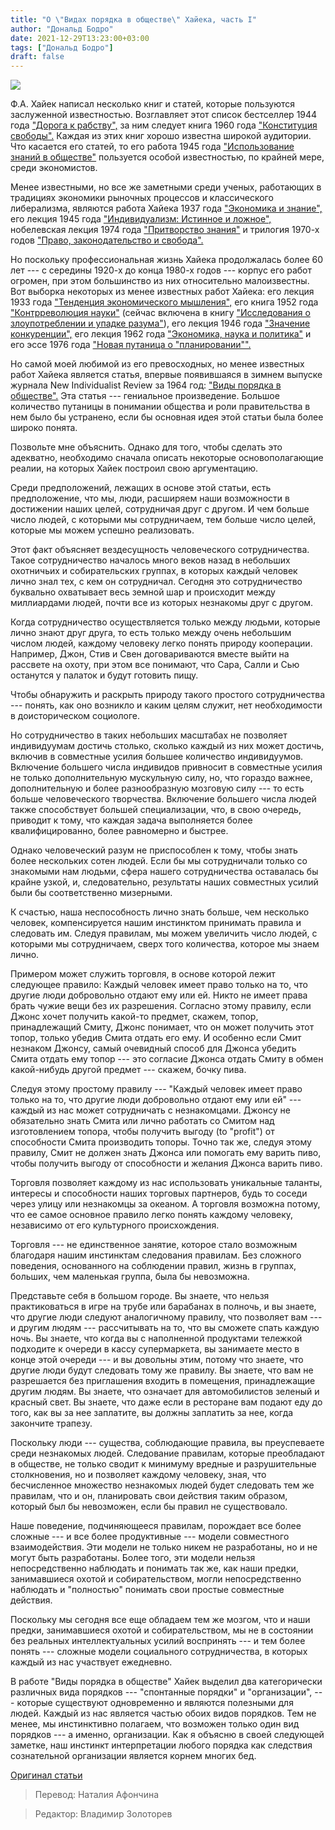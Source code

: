 ```yaml
---
title: "О \"Видах порядка в обществе\" Хайека, часть I"
author: "Дональд Бодро"
date: 2021-12-29T13:23:00+03:00
tags: ["Дональд Бодро"]
draft: false
---
```

![](https://www.aier.org/wp-content/uploads/2021/12/networks-800x508.jpg)

Ф.А. Хайек написал несколько книг и статей, которые пользуются заслуженной известностью. Возглавляет этот список бестселлер 1944 года ["Дорога к рабству",](https://www.amazon.com/Road-Serfdom-Documents-Definitive-Collected/dp/0226320553/ref=asc_df_0226320553/?tag=hyprod-20&linkCode=df0&hvadid=266244150619&hvpos=&hvnetw=g&hvrand=11058635735605176995&hvpone=&hvptwo=&hvqmt=&hvdev=c&hvdvcmdl=&hvlocint=&hvlocphy=9008128&hvtargid=pla-458892479728&psc=1) за ним следует книга 1960 года ["Конституция свободы".](https://www.amazon.com/Constitution-Liberty-Definitive-Collected-Works/dp/0226315398/ref=pd_bxgy_img_2/140-4427755-4003164?pd_rd_w=YqcDs&pf_rd_p=c64372fa-c41c-422e-990d-9e034f73989b&pf_rd_r=YTXH5N1XWE1BSWYJ5H36&pd_rd_r=6ba63d9e-0d72-4f6f-b0b9-bf4c25edc960&pd_rd_wg=vjRst&pd_rd_i=0226315398&psc=1) Каждая из этих книг хорошо известна широкой аудитории. Что касается его статей, то его работа 1945 года ["Использование знаний в обществе"](https://www.cato.org/sites/cato.org/files/articles/hayek-use-knowledge-society.pdf) пользуется особой известностью, по крайней мере, среди экономистов.

Менее известными, но все же заметными среди ученых, работающих в традициях экономики рыночных процессов и классического либерализма, являются работа Хайека 1937 года ["Экономика и знание",](https://mises.org/library/economics-and-knowledge) его лекция 1945 года ["Индивидуализм: Истинное и ложное",](https://fee.org/articles/individualism-true-and-false/) нобелевская лекция 1974 года ["Притворство знания"](https://www.nobelprize.org/prizes/economic-sciences/1974/hayek/lecture/) и трилогия 1970-х годов ["Право, законодательство и свобода".](https://www.amazon.com/Law-Legislation-Liberty-Mirage-Justice/dp/0226320839/ref=sr_1_17?qid=1638291578&refinements=p_27:F.%20A.%20Hayek&s=books&sr=1-17&text=F.%20A.%20Hayek)

Но поскольку профессиональная жизнь Хайека продолжалась более 60 лет --- с середины 1920-х до конца 1980-х годов --- корпус его работ огромен, при этом большинство из них относительно малоизвестны. Вот выборка некоторых из менее известных работ Хайека: его лекция 1933 года ["Тенденция экономического мышления",](https://www.jstor.org/stable/2548761) его книга 1952 года ["Контрреволюция науки"](https://www.amazon.com/COUNTER-REVOLUTION-SCIENCE-F-HAYEK/dp/0913966673) (сейчас включена в книгу ["Исследования о злоупотреблении и упадке разума"](https://www.amazon.com/Studies-Abuse-Decline-Reason-Documents/dp/0865979073/ref=pd_lpo_1?pd_rd_i=0865979073&psc=1)), его лекция 1946 года ["Значение конкуренции",](https://competitionandappropriation.econ.ucla.edu/wp-content/uploads/sites/95/2018/06/HayekMeaningOfCompetition.pdf) его лекция 1962 года ["Экономика, наука и политика"](https://contemporarythinkers.org/friedrich-hayek/essay/economy-science-politics/) и его эссе 1976 года ["Новая путаница о "планировании"".](https://history.fee.org/media/3942/1340-the-new-confusion-about-planning-the-morgan-guaranty-survey.pdf)

Но самой моей любимой из его превосходных, но менее известных работ Хайека является статья, впервые появившаяся в зимнем выпуске журнала New Individualist Review за 1964 год: ["Виды порядка в обществе".](https://oll.libertyfund.org/page/hayek-on-kinds-of-order-in-society) Эта статья --- гениальное произведение. Большое количество путаницы в понимании общества и роли правительства в нем было бы устранено, если бы основная идея этой статьи была более широко понята.

Позвольте мне объяснить. Однако для того, чтобы сделать это адекватно, необходимо сначала описать некоторые основополагающие реалии, на которых Хайек построил свою аргументацию.

Среди предположений, лежащих в основе этой статьи, есть предположение, что мы, люди, расширяем наши возможности в достижении наших целей, сотрудничая друг с другом. И чем больше число людей, с которыми мы сотрудничаем, тем больше число целей, которые мы можем успешно реализовать.

Этот факт объясняет вездесущность человеческого сотрудничества. Такое сотрудничество началось много веков назад в небольших охотничьих и собирательских группах, в которых каждый человек лично знал тех, с кем он сотрудничал. Сегодня это сотрудничество буквально охватывает весь земной шар и происходит между миллиардами людей, почти все из которых незнакомы друг с другом.

Когда сотрудничество осуществляется только между людьми, которые лично знают друг друга, то есть только между очень небольшим числом людей, каждому человеку легко понять природу кооперации. Например, Джон, Стив и Свен договариваются вместе выйти на рассвете на охоту, при этом все понимают, что Сара, Салли и Сью останутся у палаток и будут готовить пищу.

Чтобы обнаружить и раскрыть природу такого простого сотрудничества --- понять, как оно возникло и каким целям служит, нет необходимости в доисторическом социологе.

Но сотрудничество в таких небольших масштабах не позволяет индивидуумам достичь столько, сколько каждый из них может достичь, включив в совместные усилия большее количество индивидуумов. Включение большего числа индивидов привносит в совместные усилия не только дополнительную мускульную силу, но, что гораздо важнее, дополнительную и более разнообразную мозговую силу --- то есть больше человеческого творчества. Включение большего числа людей также способствует большей специализации, что, в свою очередь, приводит к тому, что каждая задача выполняется более квалифицированно, более равномерно и быстрее.

Однако человеческий разум не приспособлен к тому, чтобы знать более нескольких сотен людей. Если бы мы сотрудничали только со знакомыми нам людьми, сфера нашего сотрудничества оставалась бы крайне узкой, и, следовательно, результаты наших совместных усилий были бы соответственно мизерными.

К счастью, наша неспособность лично знать больше, чем несколько человек, компенсируется нашим инстинктом принимать правила и следовать им. Следуя правилам, мы можем увеличить число людей, с которыми мы сотрудничаем, сверх того количества, которое мы знаем лично.

Примером может служить торговля, в основе которой лежит следующее правило: Каждый человек имеет право только на то, что другие люди добровольно отдают ему или ей. Никто не имеет права брать чужие вещи без их разрешения. Согласно этому правилу, если Джонс хочет получить какой-то предмет, скажем, топор, принадлежащий Смиту, Джонс понимает, что он может получить этот топор, только убедив Смита отдать его ему. И особенно если Смит незнаком Джонсу, самый очевидный способ для Джонса убедить Смита отдать ему топор --- это согласие Джонса отдать Смиту в обмен какой-нибудь другой предмет --- скажем, бочку пива.

Следуя этому простому правилу --- "Каждый человек имеет право только на то, что другие люди добровольно отдают ему или ей" --- каждый из нас может сотрудничать с незнакомцами. Джонсу не обязательно знать Смита или лично работать со Смитом над изготовлением топора, чтобы получить выгоду (to "profit") от способности Смита производить топоры. Точно так же, следуя этому правилу, Смит не должен знать Джонса или помогать ему варить пиво, чтобы получить выгоду от способности и желания Джонса варить пиво.

Торговля позволяет каждому из нас использовать уникальные таланты, интересы и способности наших торговых партнеров, будь то соседи через улицу или незнакомцы за океаном. А торговля возможна потому, что ее самое основное правило легко понять каждому человеку, независимо от его культурного происхождения.

Торговля --- не единственное занятие, которое стало возможным благодаря нашим инстинктам следования правилам. Без сложного поведения, основанного на соблюдении правил, жизнь в группах, больших, чем маленькая группа, была бы невозможна.

Представьте себя в большом городе. Вы знаете, что нельзя практиковаться в игре на трубе или барабанах в полночь, и вы знаете, что другие люди следуют аналогичному правилу, что позволяет вам --- и другим людям --- рассчитывать на то, что вы сможете спать каждую ночь. Вы знаете, что когда вы с наполненной продуктами тележкой подходите к очереди в кассу супермаркета, вы занимаете место в конце этой очереди --- и вы довольны этим, потому что знаете, что другие люди будут следовать тому же правилу. Вы знаете, что вам не разрешается без приглашения входить в помещения, принадлежащие другим людям. Вы знаете, что означает для автомобилистов зеленый и красный свет. Вы знаете, что даже если в ресторане вам подают еду до того, как вы за нее заплатите, вы должны заплатить за нее, когда закончите трапезу.

Поскольку люди --- существа, соблюдающие правила, вы преуспеваете среди незнакомых людей. Следование правилам, которые преобладают в обществе, не только сводит к минимуму вредные и разрушительные столкновения, но и позволяет каждому человеку, зная, что бесчисленное множество незнакомых людей будет следовать тем же правилам, что и он, планировать свои действия таким образом, который был бы невозможен, если бы правил не существовало.

Наше поведение, подчиняющееся правилам, порождает все более сложные --- и все более продуктивные --- модели совместного взаимодействия. Эти модели не только никем не разработаны, но и не могут быть разработаны. Более того, эти модели нельзя непосредственно наблюдать и понимать так же, как наши предки, занимавшиеся охотой и собирательством, могли непосредственно наблюдать и "полностью" понимать свои простые совместные действия.

Поскольку мы сегодня все еще обладаем тем же мозгом, что и наши предки, занимавшиеся охотой и собирательством, мы не в состоянии без реальных интеллектуальных усилий воспринять --- и тем более понять --- сложные модели социального сотрудничества, в которых каждый из нас участвует ежедневно.

В работе "Виды порядка в обществе" Хайек выделил два категорически различных вида порядков --- "спонтанные порядки" и "организации", --- которые  существуют одновременно и являются полезными для людей. Каждый из нас является частью обоих видов порядков. Тем не менее, мы инстинктивно полагаем, что возможен только один вид порядков --- а именно, организации. Как я объясню в своей следующей заметке, наш инстинкт интерпретации любого порядка как следствия сознательной организации является корнем многих бед.

[Оригинал статьи](https://www.aier.org/article/on-hayeks-kinds-of-order-in-society-part-i/)

> Перевод: Наталия Афончина

> Редактор: Владимир Золоторев
